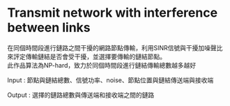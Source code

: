 # Transmit network with interference between links

在同個時間段進行鏈路之間干擾的網路節點傳輸，利用SINR信號與干擾加噪聲比來評定傳輸鏈結是否會受干擾，並選擇要傳輸的鏈結節點。  
此作品算法為NP-hard，致力於同個時間段進行鏈結傳輸總數越多越好

Input : 節點與鏈結總數、信號功率、noise、節點位置與鏈結傳送端與接收端

Output : 選擇的鏈路總數與傳送端和接收端之間的鏈路
